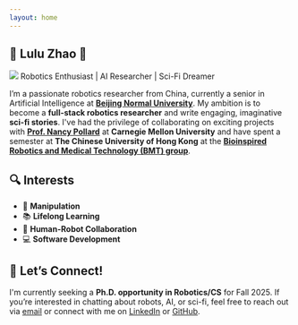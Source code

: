 ```yaml
---
layout: home
---
```


## 🌟 **Lulu Zhao** 🌟
![](https://lulubots.github.io/files/LuluBots.JPG)
Robotics Enthusiast | AI Researcher | Sci-Fi Dreamer

I’m a passionate robotics researcher from China, currently a senior in Artificial Intelligence at **[Beijing Normal University](https://english.bnu.edu.cn/)**. My ambition is to become a **full-stack robotics researcher** and write engaging, imaginative **sci-fi stories**. I've had the privilege of collaborating on exciting projects with **[Prof. Nancy Pollard](http://graphics.cs.cmu.edu/nsp/index.html)** at **Carnegie Mellon University** and have spent a semester at **The Chinese University of Hong Kong** at the **[Bioinspired Robotics and Medical Technology (BMT) group](https://biomedirobotics.com/)**.


## 🔍 **Interests**  
- 🦾 **Manipulation**  
- 📚 **Lifelong Learning**  
- 🤖 **Human-Robot Collaboration**  
- 💻 **Software Development**


## 🎯 **Let’s Connect!**

I'm currently seeking a **Ph.D. opportunity in Robotics/CS** for Fall 2025. If you’re interested in chatting about robots, AI, or sci-fi, feel free to reach out via [email](hgsdrzgsds@gmail.com) or connect with me on [LinkedIn](www.linkedin.com/in/lulubotszhao) or [GitHub](https://github.com/LuluBots).

